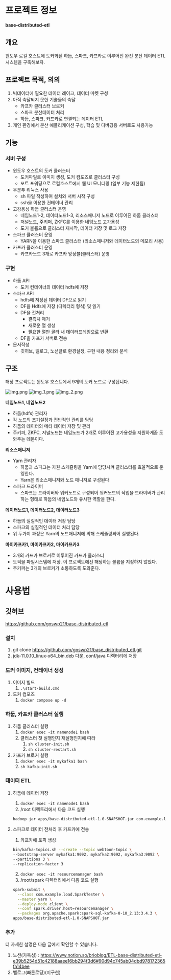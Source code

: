 # 프로젝트 정보
**base-distributed-etl**
## 개요

윈도우 로컬 호스트에 도커화된 하둡, 스파크, 카프카로 이루어진 완전 분산 데이터 ETL 시스템을 구축해보자.

## 프로젝트 목적, 의의

1. 빅데이터에 필요한 데이터 레이크, 데이터 마켓 구성
2. 아직 숙달되지 못한 기술들의 숙달
    - 카프카 클러스터 브로커
    - 스파크 분산데이터 처리
    - 하둡, 스파크, 카프카로 연결되는 데이터 ETL
3. 개인 환경에서 분산 애플리케이션 구성, 학습 및 디버깅용 서버로도 사용가능

## 기능

### 서버 구성

- 윈도우 호스트의 도커 클러스터
    - 도커파일로 이미지 생성, 도커 컴포즈로 클러스터 구성
    - 포트 포워딩으로 로컬호스트에서 웹 UI 모니터링 (일부 기능 제한됨)
- 우분투 리눅스 사용
    - sh 파일 작성하여 설치와 서버 시작 구성
    - ssh을 이용한 컨테이너 관리
- 고강용성 하둡 클러스터 운영
    - 네임노드1-2, 데이터노드1-3, 리소스매니저 노드로 이루어진 하둡 클러스터
    - 저널노드, 주키퍼, ZKFC를 이용한 네임노드 고가용성
    - 도커 볼륨으로 클러스터 재시작, 데이터 저장 및 로그 저장
- 스파크 클러스터 운영
    - YARN을 이용한 스파크 클러스터 (리소스매니저와 데이터노드의 메모리 사용)
- 카프카 클러스터 운영
    - 카프카노드 3개로 카프카 앙상블(클러스터) 운영

### 구현

- 하둡 API
    - 도커 컨테이너의 데이터 hdfs에 저장
- 스파크 API
    - hdfs에 저장된 데이터 DF으로 읽기
    - DF을 Hdfs에 저장 (디렉터리 형식) 및 읽기
    - DF을 전처리
        - 결측치 제거
        - 새로운 열 생성
        - 필요한 열만 골라 새 데이터프레임으로 반환
    - DF을 카프카 서버로 전송
- 문서작성
    - 깃허브, 벨로그, 노션글로  환경설정, 구현 내용 정리와 분석


## 구조

해당 프로젝트는 윈도우 호스트에서 9개의  도커 노드로 구성됩니다.

![img.png](img.png)
![img_1.png](img_1.png)
![img_2.png](img_2.png)


**네임노드1, 네임노드2**

- 하둡(hdfs) 관리자
- 각 노드의 초기설정과 전반적인 관리를 담당
- 하둡의 데이터의 메타 데이터 저장 및 관리
- 주키퍼, ZKFC, 저널노드는 네임노드가 2개로 이루어진 고가용성을 지원하게끔 도와주는 데몬이다.

**리소스매니저**

- Yarn 관리자
    - 하둡과 스파크는 자원 스케쥴링을 Yarn에 담당시켜 클러스터를 효율적으로 운영한다.
    - Yarn은 리소스매니저와 노드 매니저로 구성된다
- 스파크 드라이버
    - 스파크는 드라이버와 워커노드로 구성되어 워커노드의 작업을 드라이버가 관리하는 형태로 하둡의 네임노드와 유사한 역할을 한다.


**데이터노드1, 데이터노드2, 데이터노드3**

- 하둡의 실질적인 데이터 저장 담당
- 스파크의 실질적인 데이터 처리 담당
- 위 두가지 과정은 Yarn의 노드매니저에 의해 스케쥴링되어 실행된다.

**마이카프카1, 마이카프카2, 마이카프카3**

- 3개의  카프카 브로커로  이루어진 카프카 클러스터
- 토픽을 파일시스템에 저장. 이 프로젝트에선 해당하는 볼륨을 지정하지 않았다.
- 주키퍼는 3개의 브로커가 소통하도록 도와준다.

# 사용법

## 깃허브

https://github.com/gnswp21/base-distributed-etl

### 설치

1. git clone https://github.com/gnswp21/base_distributed_etl.git
2. jdk-11.0.10_linux-x64_bin.deb 다운, conf/java 디렉터리에 저장

### 도커 이미지, 컨테이너 생성

1. 이미지 빌드
    1.   `.\start-build.cmd`
2. 도커 컴포즈
    1. `docker compose up -d`

### 하둡, 카프카 클러스터 실행

1. 하둡 클러스터 실행
    1. `docker exec -it namenode1 bash`
    2. 클러스터 첫 실행인지 재실행인지에 따라
        1. `sh cluster-init.sh`
        2. `sh cluster-restart.sh`
2. 카프카 브로커 실행
    1. `docker exec -it mykafka1 bash`
    2. `sh kafka-init.sh`

### 데이터 ETL

1. 하둡에 데이터 저장
    1. `docker exec -it namenode1 bash`
    2. /root 디렉토리에서 다음 코드 실행

    ```bash
    hadoop jar apps/base-distributed-etl-1.0-SNAPSHOT.jar com.example.load.DataUploader2Hdfs
    ```

2. 스파크로 데이터 전처리 후 카프카에 전송
    1. 카프카에 토픽 생성
     ```bash
    bin/kafka-topics.sh --create --topic webtoon-topic \
    --bootstrap-server mykafka1:9092, mykafka2:9092, mykafka3:9092 \
    --partitions 3 \
    --replication-factor 3

     ```
    2. `docker exec -it resourcemanager bash`
    3. /root/spark 디렉터리에서 다음 코드 실행

    ```bash
    spark-submit \
      --class com.example.load.SparkTester \
      --master yarn \
      --deploy-mode client \
      --conf spark.driver.host=resourcemanager \
      --packages org.apache.spark:spark-sql-kafka-0-10_2.13:3.4.3 \
    apps/base-distributed-etl-1.0-SNAPSHOT.jar
    ```


### 추가
더 자세한 설명은 다음 글에서 확인할 수 있습니다.
1. 노션(가독성) : https://www.notion.so/brioblog/ETL-base-distributed-etl-e39b5254d51c42188aaee16bb294f3d6#90d94c745ab04dbd978172365fa14bee
2. 벨로그(빠른로딩)(미구현)
